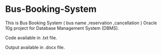 # Bus-Booking-System

This is Bus Booking System ( bus name ,reservation ,cancellation ) Oracle 10g project for Database Management System (DBMS). 

Code available in .txt file.

Output available in .docx file.
